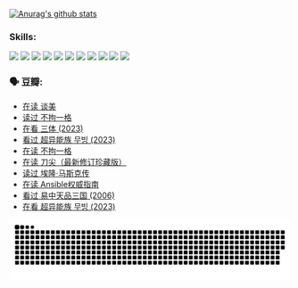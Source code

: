 
[![Anurag's github stats](https://github-readme-stats.vercel.app/api?username=w940853815)](https://github.com/anuraghazra/github-readme-stats)

### Skills:

<code><img height="32" src="https://cdn.jsdelivr.net/npm/simple-icons@v5/icons/python.svg"></code>
<code><img height="32" src="https://cdn.jsdelivr.net/npm/simple-icons@v5/icons/javascript.svg"></code>
<code><img height="32" src="https://cdn.jsdelivr.net/npm/simple-icons@v5/icons/django.svg"></code>
<code><img height="32" src="https://cdn.jsdelivr.net/npm/simple-icons@v5/icons/flask.svg"></code>
<code><img height="32" src="https://cdn.jsdelivr.net/npm/simple-icons@v5/icons/vuetify.svg"></code>
<code><img height="32" src="https://cdn.jsdelivr.net/npm/simple-icons@v5/icons/git.svg"></code>
<code><img height="32" src="https://cdn.jsdelivr.net/npm/simple-icons@v5/icons/docker.svg"></code>
<code><img height="32" src="https://cdn.jsdelivr.net/npm/simple-icons@v5/icons/postgresql.svg"></code>
<code><img height="32" src="https://cdn.jsdelivr.net/npm/simple-icons@v5/icons/elasticsearch.svg"></code>
<code><img height="32" src="https://cdn.jsdelivr.net/npm/simple-icons@v5/icons/macos.svg"></code>
<code><img height="32" src="https://cdn.jsdelivr.net/npm/simple-icons@v5/icons/linux.svg"></code>

### 🗣 豆瓣:

<!-- DOUBAN-ACTIVITIES:START -->
- [在读 谈美](https://www.douban.com/people/136069238/status/4560861771/?_i=11879968)
- [读过 不拘一格](https://www.douban.com/people/136069238/status/4560861445/?_i=11879968)
- [在看 三体‎ (2023)](https://www.douban.com/people/136069238/status/4558185093/?_i=11879968)
- [看过 超异能族 무빙‎ (2023)](https://www.douban.com/people/136069238/status/4556824186/?_i=11879968)
- [在读 不拘一格](https://www.douban.com/people/136069238/status/4541712161/?_i=11879968)
- [在读 刀尖（最新修订珍藏版）](https://www.douban.com/people/136069238/status/4541711339/?_i=11879968)
- [读过 埃隆·马斯克传](https://www.douban.com/people/136069238/status/4541710351/?_i=11879968)
- [在读 Ansible权威指南](https://www.douban.com/people/136069238/status/4539151450/?_i=11879968)
- [看过 易中天品三国‎ (2006)](https://www.douban.com/people/136069238/status/4529910812/?_i=11879968)
- [在看 超异能族 무빙‎ (2023)](https://www.douban.com/people/136069238/status/4527291077/?_i=11879968)
<!-- DOUBAN-ACTIVITIES:END -->


![Snake animation](https://raw.githubusercontent.com/w940853815/w940853815/output/github-contribution-grid-snake.svg)

<!--
**w940853815/w940853815** is a ✨ _special_ ✨ repository because its `README.md` (this file) appears on your GitHub profile.

Here are some ideas to get you started:

- 🔭 I’m currently working on ...
- 🌱 I’m currently learning ...
- 👯 I’m looking to collaborate on ...
- 🤔 I’m looking for help with ...
- 💬 Ask me about ...
- 📫 How to reach me: ...
- 😄 Pronouns: ...
- ⚡ Fun fact: ...
-->
